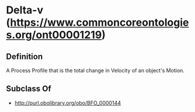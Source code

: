 # Delta-v (https://www.commoncoreontologies.org/ont00001219)

## Definition
A Process Profile that is the total change in Velocity of an object's Motion.

## Subclass Of
- http://purl.obolibrary.org/obo/BFO_0000144


